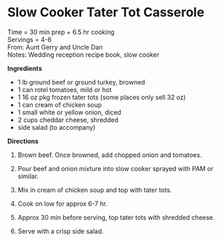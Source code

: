 Slow Cooker Tater Tot Casserole
======

Time = 30 min prep + 6.5 hr cooking \
Servings = 4-6 \
From: Aunt Gerry and Uncle Dan\
Notes: Wedding reception recipe book, slow cooker 

**Ingredients**
- 1 lb ground beef or ground turkey, browned
- 1 can rotel tomatoes, mild or hot
- 1 16 oz pkg frozen tater tots (some places only sell 32 oz)
- 1 can cream of chicken soup
- 1 small white or yellow onion, diced
- 2 cups cheddar cheese, shredded
- side salad (to accompany)

**Directions**

1. Brown beef. Once browned, add chopped onion and tomatoes.

2. Pour beef and onion mixture into slow cooker sprayed with PAM or similar.

3. Mix in cream of chicken soup and top with tater tots. 

4. Cook on low for approx 6-7 hr. 

5. Approx 30 min before serving, top tater tots with shredded cheese. 

6. Serve with a crisp side salad. 
